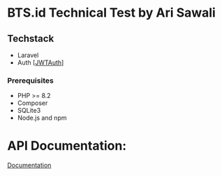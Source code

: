 # BTS.id Technical Test by Ari Sawali

## Techstack
 - Laravel
 - Auth [[JWTAuth](https://github.com/tymondesigns/jwt-auth)]

### Prerequisites
- PHP >= 8.2
- Composer
- SQLite3
- Node.js and npm


# API Documentation:

[Documentation](https://documenter.getpostman.com/view/32612793/2sB2cbaeCS)
